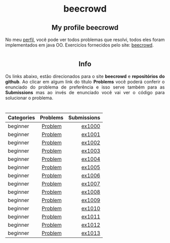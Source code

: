 <div align=center>

# beecrowd

## My profile beecrowd

<div style="text-align: justify">

No meu [perfil](https://www.beecrowd.com.br/judge/pt/profile/523322), você pode ver todos problemas que resolvi, todos eles foram implementados em java OO. Exercicíos fornecidos pelo site: [beecrowd](https://www.beecrowd.com.br).

#

</div>

## Info

<div style="text-align: justify">

Os links abaixo, estão direcionados para o site **beecrowd** e **repositórios do github**. Ao clicar em algum link do título **Problems** você poderá conferir o enunciado do problema de preferência e isso serve também para as **Submissions** mas ao invés de enunciado você vai ver o código para solucionar o problema.

#

</div>

 Categories | Problems | Submissions
:---------- |:--------:| -----------:
beginner | [Problem](https://www.beecrowd.com.br/judge/pt/problems/view/1000) | [ex1000](https://github.com/MoisesTeixeira/beecrowd/blob/main/src/beginner/ex1000/Main.java)
beginner | [Problem](https://www.beecrowd.com.br/judge/pt/problems/view/1001) | [ex1001](https://github.com/MoisesTeixeira/beecrowd/blob/main/src/beginner/ex1001/Main.java)
beginner | [Problem](https://www.beecrowd.com.br/judge/pt/problems/view/1002) | [ex1002](https://github.com/MoisesTeixeira/beecrowd/blob/main/src/beginner/ex1002/Main.java)
beginner | [Problem](https://www.beecrowd.com.br/judge/pt/problems/view/1003) | [ex1003](https://github.com/MoisesTeixeira/beecrowd/blob/main/src/beginner/ex1003/Main.java)
beginner | [Problem](https://www.beecrowd.com.br/judge/pt/problems/view/1004) | [ex1004](https://github.com/MoisesTeixeira/beecrowd/blob/main/src/beginner/ex1004/Main.java)
beginner | [Problem](https://www.beecrowd.com.br/judge/pt/problems/view/1005) | [ex1005](https://github.com/MoisesTeixeira/beecrowd/blob/main/src/beginner/ex1005/Main.java)
beginner | [Problem](https://www.beecrowd.com.br/judge/pt/problems/view/1006) | [ex1006](https://github.com/MoisesTeixeira/beecrowd/blob/main/src/beginner/ex1006/Main.java)
beginner | [Problem](https://www.beecrowd.com.br/judge/pt/problems/view/1007) | [ex1007](https://github.com/MoisesTeixeira/beecrowd/blob/main/src/beginner/ex1007/Main.java)
beginner | [Problem](https://www.beecrowd.com.br/judge/pt/problems/view/1008) | [ex1008](https://github.com/MoisesTeixeira/beecrowd/blob/main/src/beginner/ex1008/Main.java)
beginner | [Problem](https://www.beecrowd.com.br/judge/pt/problems/view/1009) | [ex1009](https://github.com/MoisesTeixeira/beecrowd/blob/main/src/beginner/ex1009/Main.java)
beginner | [Problem](https://www.beecrowd.com.br/judge/pt/problems/view/1010) | [ex1010](https://github.com/MoisesTeixeira/beecrowd/blob/main/src/beginner/ex1010/Main.java)
beginner | [Problem](https://www.beecrowd.com.br/judge/pt/problems/view/1011) | [ex1011](https://github.com/MoisesTeixeira/beecrowd/blob/main/src/beginner/ex1011/Main.java)
beginner | [Problem](https://www.beecrowd.com.br/judge/pt/problems/view/1012) | [ex1012](https://github.com/MoisesTeixeira/beecrowd/blob/main/src/beginner/ex1012/Main.java)
beginner | [Problem](https://www.beecrowd.com.br/judge/pt/problems/view/1013) | [ex1013](https://github.com/MoisesTeixeira/beecrowd/blob/main/src/beginner/ex1013/Main.java)

</div>